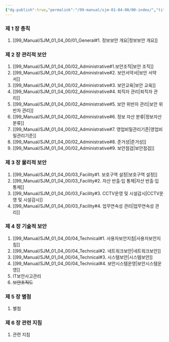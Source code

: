 ```yaml
---
{"dg-publish":true,"permalink":"/99-manual/sjm-01-04-00/00-index/","title":"목차","tags":["정보보안관리규정","보안"],"noteIcon":"","created":"","updated":""}
---
```


### 제 1 장 총칙

1. [[99_Manual/SJM_01_04_00/01_General#1. 정보보안 개요\|정보보안 개요]] 

### 제 2 장 관리적 보안

1.  [[99_Manual/SJM_01_04_00/02_Administrative#1.보안조직\|보안 조직]]
2. [[99_Manual/SJM_01_04_00/02_Administrative#2. 보안서약서\|보안 서약서]]
3. [[99_Manual/SJM_01_04_00/02_Administrative#3. 보안교육\|보안 교육]]
4. [[99_Manual/SJM_01_04_00/02_Administrative#4. 퇴직자 관리\|퇴직자 관리]]
5. [[99_Manual/SJM_01_04_00/02_Administrative#5. 보안 위반자 관리\|보안 위반자 관리]]
6. [[99_Manual/SJM_01_04_00/02_Administrative#6. 정보 자산 분류\|정보자산 분류]]
7. [[99_Manual/SJM_01_04_00/02_Administrative#7. 영업비밀관리기준\|영업비밀관리기준]]
8. [[99_Manual/SJM_01_04_00/02_Administrative#8. 준거성\|준거성]]
9. [[99_Manual/SJM_01_04_00/02_Administrative#9. 보안점검\|보안점검]]

### 제 3 장 물리적 보안

1. [[99_Manual/SJM_01_04_00/03_Facility#1. 보호구역 설정\|보호구역 설정]]
2. [[99_Manual/SJM_01_04_00/03_Facility#2. 자산 반출·입 통제\|자산 반출·입 통제]]
3. [[99_Manual/SJM_01_04_00/03_Facility#3. CCTV운영 및 시설감시\|CCTV운영 및 시설감시]] 
4. [[99_Manual/SJM_01_04_00/03_Facility#4. 업무연속성 관리\|업무연속성 관리]]

### 제 4 장 기술적 보안

1. [[99_Manual/SJM_01_04_00/04_Technical#1. 사용자보안지침\|사용자보안지침]] 
2. [[99_Manual/SJM_01_04_00/04_Technical#2. 네트워크보안\|네트워크보안]]
3. [[99_Manual/SJM_01_04_00/04_Technical#3. 시스템보안\|시스템보안]]
4. [[99_Manual/SJM_01_04_00/04_Technical#4. 보안시스템운영\|보안시스템운영]]
5. IT보안사고관리
6. ~~보안조직도~~

### 제 5 장 별첨

1. 별첨

### 제 6 장 관련 지침

1. 관련 지침